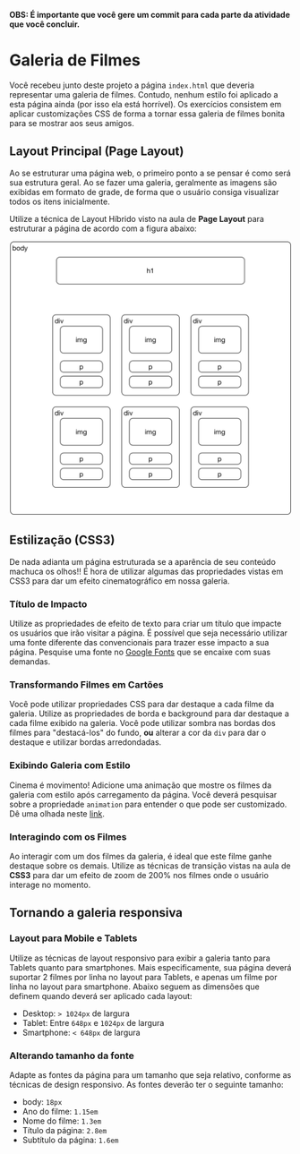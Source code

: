 
**OBS: É importante que você gere um commit para cada parte da atividade que você concluir.**

# Galeria de Filmes

Você recebeu junto deste projeto a página `index.html` que deveria representar uma galeria de filmes. Contudo, nenhum estilo foi aplicado a esta página ainda (por isso ela está horrível). Os exercícios consistem em aplicar customizações CSS de forma a tornar essa galeria de filmes bonita para se mostrar aos seus amigos.

## Layout Principal (Page Layout)

Ao se estruturar uma página web, o primeiro ponto a se pensar é como será sua estrutura geral. Ao se fazer uma galeria, geralmente as imagens são exibidas em formato de grade, de forma que o usuário consiga visualizar todos os itens inicialmente. 

Utilize a técnica de Layout Híbrido visto na aula de **Page Layout** para estruturar a página de acordo com a figura abaixo:

![Estrutura da Página](galeria.png)

## Estilização (CSS3)

De nada adianta um página estruturada se a aparência de seu conteúdo machuca os olhos!! É hora de utilizar algumas das propriedades vistas em CSS3 para dar um efeito cinematográfico em nossa galeria.

### Título de Impacto

Utilize as propriedades de efeito de texto para criar um título que impacte os usuários que irão visitar a página. É possível que seja necessário utilizar uma fonte diferente das convencionais para trazer esse impacto a sua página. Pesquise uma fonte no [Google Fonts](https://fonts.google.com) que se encaixe com suas demandas.

### Transformando Filmes em Cartões

Você pode utilizar propriedades CSS para dar destaque a cada filme da galeria. Utilize as propriedades de borda e background para dar destaque a cada filme exibido na galeria. Você pode utilizar sombra nas bordas dos filmes para "destacá-los" do fundo, **ou**  alterar a cor da `div` para dar o destaque e utilizar bordas arredondadas.

### Exibindo Galeria com Estilo

Cinema é movimento! Adicione uma animação que mostre os filmes da galeria com estilo após carregamento da página. Você deverá pesquisar sobre a propriedade `animation` para entender o que pode ser customizado. Dê uma olhada neste [link](https://www.w3schools.com/cssref/css3_pr_animation.asp).

### Interagindo com os Filmes

Ao interagir com um dos filmes da galeria, é ideal que este filme ganhe destaque sobre os demais. Utilize as técnicas de transição vistas na aula de **CSS3** para dar um efeito de zoom de 200% nos filmes onde o usuário interage no momento.

## Tornando a galeria responsiva

### Layout para Mobile e Tablets

Utilize as técnicas de layout responsivo para exibir a galeria tanto para Tablets quanto para smartphones. Mais especificamente, sua página deverá suportar 2 filmes por linha no layout para Tablets, e apenas um filme por linha no layout para smartphone. Abaixo seguem as dimensões que definem quando deverá ser aplicado cada layout:

* Desktop: `> 1024px` de largura
* Tablet: Entre `648px` e `1024px` de largura
* Smartphone: `< 648px` de largura

### Alterando tamanho da fonte

Adapte as fontes da página para um tamanho que seja relativo, conforme as técnicas de design responsivo. As fontes deverão ter o seguinte tamanho:

* body: `18px`
* Ano do filme: `1.15em`
* Nome do filme: `1.3em`
* Título da página: `2.8em`
* Subtítulo da página: `1.6em`
